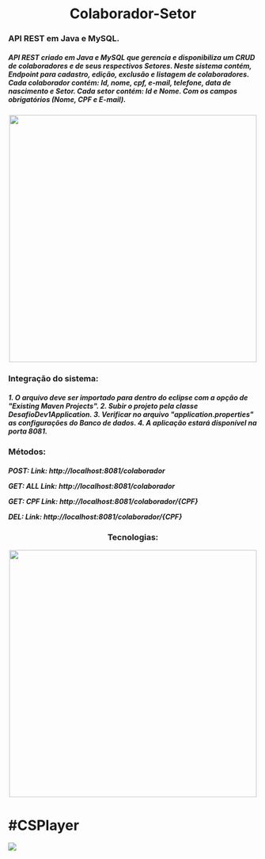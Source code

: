 <div align="center">
  <h1>Colaborador-Setor</h1>
</div>

<h3>API REST em Java e MySQL.</h3>

<h5>
  API REST criado em Java e MySQL que gerencia e disponibiliza um CRUD de colaboradores e de seus respectivos Setores. 
Neste sistema contém, Endpoint para cadastro, edição, exclusão e listagem de colaboradores. 
Cada colaborador contém: Id, nome, cpf, e-mail, telefone, data de nascimento e Setor.
Cada setor contém: Id e Nome.
Com os campos obrigatórios (Nome, CPF e E-mail).
</h5>

<div align="center">
<img src="https://user-images.githubusercontent.com/82176039/200175708-73dc7b24-b050-4976-9e1c-ef344dcc815a.jpg" width="500px"/>
</div>

<h3> Integração do sistema:</h3>
<h5>
1. O arquivo deve ser importado para dentro do eclipse com a opção de "Existing Maven Projects".
2. Subir o projeto pela classe DesafioDev1Application.
3. Verificar no arquivo "application.properties" as configurações do Banco de dados.
4. A aplicação estará disponível na porta 8081.
</h5>

<h3> Métodos:</h3>
<h5>
POST: 
  Link: http://localhost:8081/colaborador
 
GET: ALL
  Link: http://localhost:8081/colaborador
  
GET: CPF
  Link: http://localhost:8081/colaborador/{CPF}

DEL: 
  Link: http://localhost:8081/colaborador/{CPF}
</h5>

<div align="center">
 <h3>Tecnologias: </h3>
<img src="https://user-images.githubusercontent.com/82176039/200175684-d4bec1c6-d41f-4a94-82d8-90b660477c4c.png" width="500px"/>
</div>

<div  width="50px">
<h1>#CSPlayer</h1>
<img src="https://github.com/AngeloChiarella/Agenda-Contatos/blob/main/000.gif"/>
</div>
